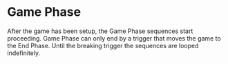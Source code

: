 # Game Phase

After the game has been setup, the Game Phase sequences start proceeding. Game Phase can only end by a trigger that moves the game to the End Phase. Until the breaking trigger the sequences are looped indefinitely.
